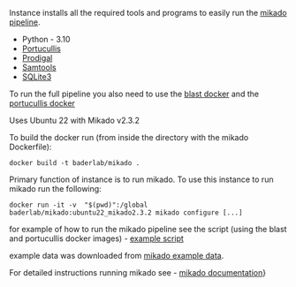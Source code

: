 Instance installs all the required tools and programs to easily run the [mikado pipeline](https://github.com/EI-CoreBioinformatics/mikado).

* Python - 3.10
* [Portucullis](https://github.com/EI-CoreBioinformatics/portcullis)
* [Prodigal](https://github.com/hyattpd/Prodigal)
* [Samtools](https://github.com/samtools/samtools/releases/tag/1.11)
* [SQLite3](https://docs.python.org/3/library/sqlite3.html)

To run the full pipeline you also need to use the [blast docker]()
and the [portucullis docker]()

Uses Ubuntu 22 with Mikado v2.3.2

To build the docker run (from inside the directory with the mikado Dockerfile):
```
docker build -t baderlab/mikado .
```

Primary function of instance is to run mikado.  To use this instance to run mikado run the following:
```
docker run -it -v  "$(pwd)":/global baderlab/mikado:ubuntu22_mikado2.3.2 mikado configure [...]
```

for example of how to run the mikado pipeline see the script (using the blast and portucullis docker images) - [example script](https://github.com/BaderLab/GenomeAnnotationTutorial/blob/main/Docker/Mikado/test_ubuntu22_data/final_commands.sh) 

example data was downloaded from [mikado example data](https://github.com/EI-CoreBioinformatics/mikado/tree/master/sample_data).

For detailed instructions running mikado see - [mikado documentation](https://mikado.readthedocs.io/en/stable/Tutorial/)}